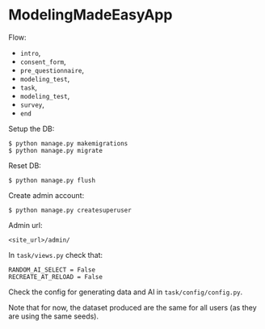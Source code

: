 # ModelingMadeEasyApp


Flow:
* `intro`,
* `consent_form`,
* `pre_questionnaire`,
* `modeling_test`,
* `task`,
* `modeling_test`,
* `survey`,
* `end`

Setup the DB:

    $ python manage.py makemigrations
    $ python manage.py migrate

Reset DB:
    
    $ python manage.py flush


Create admin account:
    
    $ python manage.py createsuperuser

Admin url:

    <site_url>/admin/


In `task/views.py` check that:
    
    RANDOM_AI_SELECT = False
    RECREATE_AT_RELOAD = False


Check the config for generating data and AI in `task/config/config.py`.

Note that for now, the dataset produced are the same for all users 
(as they are using the same seeds).